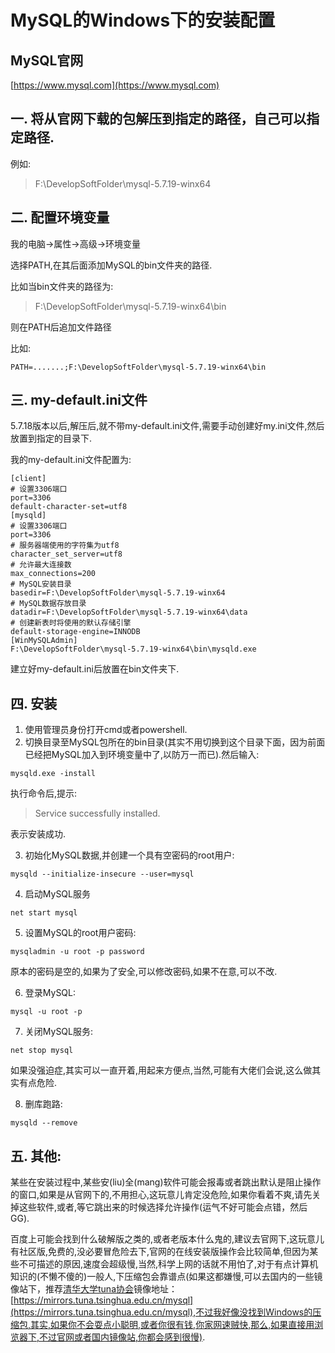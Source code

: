 # MySQL的Windows下的安装配置

## MySQL官网

[https://www.mysql.com](https://www.mysql.com)

## 一. 将从官网下载的包解压到指定的路径，自己可以指定路径.

例如:

> F:\DevelopSoftFolder\mysql-5.7.19-winx64

## 二. 配置环境变量

我的电脑->属性->高级->环境变量

选择PATH,在其后面添加MySQL的bin文件夹的路径.

比如当bin文件夹的路径为:

>F:\DevelopSoftFolder\mysql-5.7.19-winx64\bin

则在PATH后追加文件路径

比如:

```
PATH=.......;F:\DevelopSoftFolder\mysql-5.7.19-winx64\bin
```

## 三. my-default.ini文件

5.7.18版本以后,解压后,就不带my-default.ini文件,需要手动创建好my.ini文件,然后放置到指定的目录下.

我的my-default.ini文件配置为:

```
[client]
# 设置3306端口
port=3306
default-character-set=utf8
[mysqld]
# 设置3306端口
port=3306
# 服务器端使用的字符集为utf8
character_set_server=utf8
# 允许最大连接数
max_connections=200
# MySQL安装目录
basedir=F:\DevelopSoftFolder\mysql-5.7.19-winx64
# MySQL数据存放目录
datadir=F:\DevelopSoftFolder\mysql-5.7.19-winx64\data
# 创建新表时将使用的默认存储引擎
default-storage-engine=INNODB 
[WinMySQLAdmin]
F:\DevelopSoftFolder\mysql-5.7.19-winx64\bin\mysqld.exe
```

建立好my-default.ini后放置在bin文件夹下.

## 四. 安装
1. 使用管理员身份打开cmd或者powershell.
2. 切换目录至MySQL包所在的bin目录(其实不用切换到这个目录下面，因为前面已经把MySQL加入到环境变量中了,以防万一而已).然后输入:

```
mysqld.exe -install
```

执行命令后,提示:

>Service successfully installed.

表示安装成功.

3. 初始化MySQL数据,并创建一个具有空密码的root用户:

```
mysqld --initialize-insecure --user=mysql
```

4. 启动MySQL服务

```
net start mysql
```

5. 设置MySQL的root用户密码:

```
mysqladmin -u root -p password
```

原本的密码是空的,如果为了安全,可以修改密码,如果不在意,可以不改.

6. 登录MySQL:

```
mysql -u root -p
```

7. 关闭MySQL服务:

```
net stop mysql
```

如果没强迫症,其实可以一直开着,用起来方便点,当然,可能有大佬们会说,这么做其实有点危险.

8. 删库跑路:

```
mysqld --remove
```

## 五. 其他:

某些在安装过程中,某些安(liu)全(mang)软件可能会报毒或者跳出默认是阻止操作的窗口,如果是从官网下的,不用担心,这玩意儿肯定没危险,如果你看着不爽,请先关掉这些软件,或者,等它跳出来的时候选择允许操作(运气不好可能会点错，然后GG).

百度上可能会找到什么破解版之类的,或者老版本什么鬼的,建议去官网下,这玩意儿有社区版,免费的,没必要冒危险去下,官网的在线安装版操作会比较简单,但因为某些不可描述的原因,速度会超级慢,当然,科学上网的话就不用怕了,对于有点计算机知识的(不懒不傻的)一般人,下压缩包会靠谱点(如果这都嫌慢,可以去国内的一些镜像站下，推荐[清华大学tuna协会](tuna.moe)镜像地址：[https://mirrors.tuna.tsinghua.edu.cn/mysql](https://mirrors.tuna.tsinghua.edu.cn/mysql),不过我好像没找到Windows的压缩包,其实,如果你不会耍点小聪明,或者你很有钱,你家网速贼快,那么,如果直接用浏览器下,不过官网或者国内镜像站,你都会感到很慢).